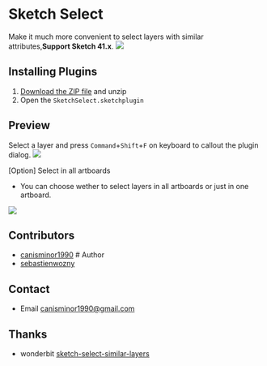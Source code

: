 # Sketch Select
Make it much more convenient to select layers with similar attributes,**Support Sketch 41.x**.
![](http://i.imgur.com/iwedsd2.png)

## Installing Plugins
1. [Download the ZIP file](https://github.com/canisminor1990/sketch-select/archive/master.zip) and unzip
2. Open the `SketchSelect.sketchplugin`

## Preview
Select a layer and press `Command`+`Shift`+`F` on keyboard to callout the plugin dialog.
![](http://i.imgur.com/Hly5g1r.png)

[Option] Select in all artboards

* You can choose wether to select layers in all artboards or just in one artboard.

![](http://i.imgur.com/xkma6Lb.png)

## Contributors
* [canisminor1990](https://github.com/canisminor1990) # Author
* [sebastienwozny](https://github.com/sebastienwozny)

## Contact
* Email <canisminor1990@gmail.com>

## Thanks
* wonderbit [sketch-select-similar-layers](https://github.com/wonderbit/sketch-select-similar-layers)
